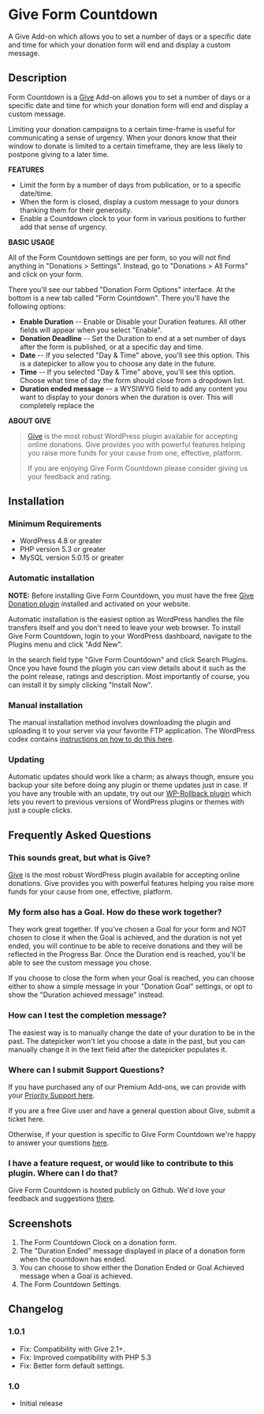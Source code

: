 # Give Form Countdown #

A Give Add-on which allows you to set a number of days or a specific date and time for which your donation form will end and display a custom message.

## Description ##

Form Countdown is a [Give](https://givewp.com) Add-on allows you to set a number of days or a specific date and time for which your donation form will end and display a custom message.

Limiting your donation campaigns to a certain time-frame is useful for communicating a sense of urgency. When your donors know that their window to donate is limited to a certain timeframe, they are less likely to postpone giving to a later time.

**FEATURES**

* Limit the form by a number of days from publication, or to a specific date/time.
* When the form is closed, display a custom message to your donors thanking them for their generosity.
* Enable a Countdown clock to your form in various positions to further add that sense of urgency.

**BASIC USAGE**

All of the Form Countdown settings are per form, so you will not find anything in "Donations > Settings". Instead, go to "Donations > All Forms" and click on your form.

There you'll see our tabbed "Donation Form Options" interface. At the bottom is a new tab called "Form Countdown". There you'll have the following options:

* **Enable Duration** -- Enable or Disable your Duration features. All other fields will appear when you select "Enable".
* **Donation Deadline** -- Set the Duration to end at a set number of days after the form is published, or at a specific day and time.
* **Date** -- If you selected "Day & Time" above, you'll see this option. This is a datepicker to allow you to choose any date in the future.
* **Time** -- If you selected "Day & Time" above, you'll see this option. Choose what time of day the form should close from a dropdown list.
* **Duration ended message** -- a WYSIWYG field to add any content you want to display to your donors when the duration is over. This will completely replace the

**ABOUT GIVE**
> [Give](https://givewp.com) is the most robust WordPress plugin available for accepting online donations. Give provides you with powerful features helping you raise more funds for your cause from one, effective, platform.
> 
> If you are enjoying Give Form Countdown please consider giving us your feedback and rating.

## Installation ##

### Minimum Requirements ###

* WordPress 4.8 or greater
* PHP version 5.3 or greater
* MySQL version 5.0.15 or greater

### Automatic installation ###

**NOTE:** Before installing Give Form Countdown, you must have the free [Give Donation plugin](https://wordpress.org/plugins/give/) installed and activated on your website.

Automatic installation is the easiest option as WordPress handles the file transfers itself and you don't need to leave your web browser. To install Give Form Countdown, login to your WordPress dashboard, navigate to the Plugins menu and click "Add New".

In the search field type "Give Form Countdown" and click Search Plugins. Once you have found the plugin you can view details about it such as the the point release, ratings and description. Most importantly of course, you can install it by simply clicking "Install Now".

### Manual installation ###

The manual installation method involves downloading the plugin and uploading it to your server via your favorite FTP application. The WordPress codex contains [instructions on how to do this here](http://codex.wordpress.org/Managing_Plugins#Manual_Plugin_Installation).

### Updating ###

Automatic updates should work like a charm; as always though, ensure you backup your site before doing any plugin or theme updates just in case. If you have any trouble with an update, try out our [WP-Rollback plugin](https://wordpress.org/plugins/wp-rollback) which lets you revert to previous versions of WordPress plugins or themes with just a couple clicks.


## Frequently Asked Questions ##

### This sounds great, but what is Give? ###

[Give](https://givewp.com) is the most robust WordPress plugin available for accepting online donations. Give provides you with powerful features helping you raise more funds for your cause from one, effective, platform.

### My form also has a Goal. How do these work together? ###

They work great together. If you've chosen a Goal for your form and NOT chosen to close it when the Goal is achieved, and the duration is not yet ended, you will continue to be able to receive donations and they will be reflected in the Progress Bar. Once the Duration end is reached, you'll be able to see the custom message you chose.

If you choose to close the form when your Goal is reached, you can choose either to show a simple message in your "Donation Goal" settings, or opt to show the "Duration achieved message" instead.

### How can I test the completion message? ###

The easiest way is to manually change the date of your duration to be in the past. The datepicker won't let you choose a date in the past, but you can manually change it in the text field after the datepicker populates it.

### Where can I submit Support Questions? ###

If you have purchased any of our Premium Add-ons, we can provide with your [Priority Support here](https://givewp.com/support).

If you are a free Give user and have a general question about Give, submit a ticket here.

Otherwise, if your question is specific to Give Form Countdown we're happy to answer your questions [here](https://wordpress.org/support/plugin/give-form-countdown).

### I have a feature request, or would like to contribute to this plugin. Where can I do that? ###
Give Form Countdown is hosted publicly on Github. We'd love your feedback and suggestions [there](https://github.com/WordImpress/Give-Form-Countdown/issues).

## Screenshots ##

1. The Form Countdown Clock on a donation form.
2. The "Duration Ended" message displayed in place of a donation form when the countdown has ended.
3. You can choose to show either the Donation Ended or Goal Achieved message when a Goal is achieved.
4. The Form Countdown Settings.

## Changelog ##

### 1.0.1 ###
* Fix: Compatibility with Give 2.1+.
* Fix: Improved compatibility with PHP 5.3
* Fix: Better form default settings.

### 1.0 ###
* Initial release
